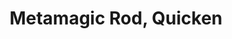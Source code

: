 ---
title: "Metamagic Rod, Quicken"

rod:
  aura: "Strong (no school)"
  casterLevel: "17th"
  prerequisites:
    feats: ["{% feat_link craft-rod %}", "{% feat_link quicken-spell %}"]
    spells: []
    special: []
  marketPrice: 0
  marketPriceSpecial: "35,000 gp (lesser), 75,500 gp (normal), 170,000 gp (greater)"
  description: |
    The wielder can cast up to three spells per day that are quickened as though using the {% feat_link quicken-spell %} feat.

    #### Metamagic Rods

    Metamagic rods hold the essence of a metamagic feat but do not change the spell slot of the altered spell. All the rods described here are use-activated (but casting spells in a threatened area still draws an attack of opportunity). A caster may only use one metamagic rod on any given spell, but it is permissible to combine a rod with metamagic feats possessed by the rod's wielder. In this case, only the feats possessed by the wielder adjust the spell slot of the spell being cast.

    Possession of a metamagic rod does not confer the associated feat on the owner, only the ability to use the given feat a specified number of times per day. A sorcerer still must take a full-round action when using a metamagic rod, just as if using a metamagic feat he possesses.

    _Lesser and Greater Metamagic Rods:_ Normal metamagic rods can be used with spells of 6th level or lower. Lesser rods can be used with spells of 3rd level or lower, while greater rods can be used with spells of 9th level or lower.
---